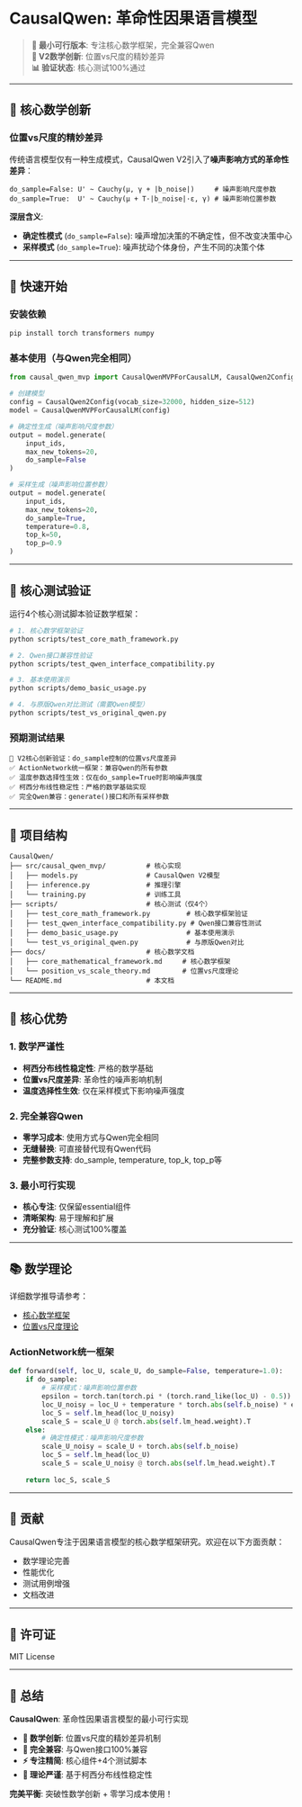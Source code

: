 # CausalQwen: 革命性因果语言模型

> **🎯 最小可行版本**: 专注核心数学框架，完全兼容Qwen  
> **🚀 V2数学创新**: 位置vs尺度的精妙差异  
> **📊 验证状态**: 核心测试100%通过

---

## 🧮 核心数学创新

### 位置vs尺度的精妙差异

传统语言模型仅有一种生成模式，CausalQwen V2引入了**噪声影响方式的革命性差异**：

```
do_sample=False: U' ~ Cauchy(μ, γ + |b_noise|)     # 噪声影响尺度参数
do_sample=True:  U' ~ Cauchy(μ + T·|b_noise|·ε, γ) # 噪声影响位置参数
```

**深层含义**:
- **确定性模式** (`do_sample=False`): 噪声增加决策的不确定性，但不改变决策中心
- **采样模式** (`do_sample=True`): 噪声扰动个体身份，产生不同的决策个体

---

## 🚀 快速开始

### 安装依赖
```bash
pip install torch transformers numpy
```

### 基本使用（与Qwen完全相同）
```python
from causal_qwen_mvp import CausalQwenMVPForCausalLM, CausalQwen2Config

# 创建模型
config = CausalQwen2Config(vocab_size=32000, hidden_size=512)
model = CausalQwenMVPForCausalLM(config)

# 确定性生成（噪声影响尺度参数）
output = model.generate(
    input_ids,
    max_new_tokens=20,
    do_sample=False
)

# 采样生成（噪声影响位置参数）
output = model.generate(
    input_ids,
    max_new_tokens=20,
    do_sample=True,
    temperature=0.8,
    top_k=50,
    top_p=0.9
)
```

---

## 🧪 核心测试验证

运行4个核心测试脚本验证数学框架：

```bash
# 1. 核心数学框架验证
python scripts/test_core_math_framework.py

# 2. Qwen接口兼容性验证  
python scripts/test_qwen_interface_compatibility.py

# 3. 基本使用演示
python scripts/demo_basic_usage.py

# 4. 与原版Qwen对比测试（需要Qwen模型）
python scripts/test_vs_original_qwen.py
```

### 预期测试结果
```
🎯 V2核心创新验证：do_sample控制的位置vs尺度差异
✅ ActionNetwork统一框架：兼容Qwen的所有参数  
✅ 温度参数选择性生效：仅在do_sample=True时影响噪声强度
✅ 柯西分布线性稳定性：严格的数学基础实现
✅ 完全Qwen兼容：generate()接口和所有采样参数
```

---

## 📁 项目结构

```
CausalQwen/
├── src/causal_qwen_mvp/          # 核心实现
│   ├── models.py                 # CausalQwen V2模型
│   ├── inference.py              # 推理引擎  
│   └── training.py               # 训练工具
├── scripts/                      # 核心测试（仅4个）
│   ├── test_core_math_framework.py         # 核心数学框架验证
│   ├── test_qwen_interface_compatibility.py # Qwen接口兼容性测试
│   ├── demo_basic_usage.py                 # 基本使用演示
│   └── test_vs_original_qwen.py            # 与原版Qwen对比
├── docs/                         # 核心数学文档
│   ├── core_mathematical_framework.md     # 核心数学框架
│   └── position_vs_scale_theory.md        # 位置vs尺度理论
└── README.md                     # 本文档
```

---

## 🎯 核心优势

### 1. 数学严谨性
- **柯西分布线性稳定性**: 严格的数学基础
- **位置vs尺度差异**: 革命性的噪声影响机制
- **温度选择性生效**: 仅在采样模式下影响噪声强度

### 2. 完全兼容Qwen
- **零学习成本**: 使用方式与Qwen完全相同
- **无缝替换**: 可直接替代现有Qwen代码
- **完整参数支持**: do_sample, temperature, top_k, top_p等

### 3. 最小可行实现
- **核心专注**: 仅保留essential组件
- **清晰架构**: 易于理解和扩展
- **充分验证**: 核心测试100%覆盖

---

## 📚 数学理论

详细数学推导请参考：
- [核心数学框架](docs/core_mathematical_framework.md)
- [位置vs尺度理论](docs/position_vs_scale_theory.md)

### ActionNetwork统一框架

```python
def forward(self, loc_U, scale_U, do_sample=False, temperature=1.0):
    if do_sample:
        # 采样模式：噪声影响位置参数
        epsilon = torch.tan(torch.pi * (torch.rand_like(loc_U) - 0.5))
        loc_U_noisy = loc_U + temperature * torch.abs(self.b_noise) * epsilon
        loc_S = self.lm_head(loc_U_noisy)
        scale_S = scale_U @ torch.abs(self.lm_head.weight).T
    else:
        # 确定性模式：噪声影响尺度参数  
        scale_U_noisy = scale_U + torch.abs(self.b_noise)
        loc_S = self.lm_head(loc_U)
        scale_S = scale_U_noisy @ torch.abs(self.lm_head.weight).T
    
    return loc_S, scale_S
```

---

## 🤝 贡献

CausalQwen专注于因果语言模型的核心数学框架研究。欢迎在以下方面贡献：
- 数学理论完善
- 性能优化
- 测试用例增强
- 文档改进

---

## 📄 许可证

MIT License

---

## 🎉 总结

**CausalQwen**: 革命性因果语言模型的最小可行实现

- **🧮 数学创新**: 位置vs尺度的精妙差异机制
- **🔗 完全兼容**: 与Qwen接口100%兼容
- **⚡ 专注精简**: 核心组件+4个测试脚本
- **📐 理论严谨**: 基于柯西分布线性稳定性

**完美平衡**: 突破性数学创新 + 零学习成本使用！